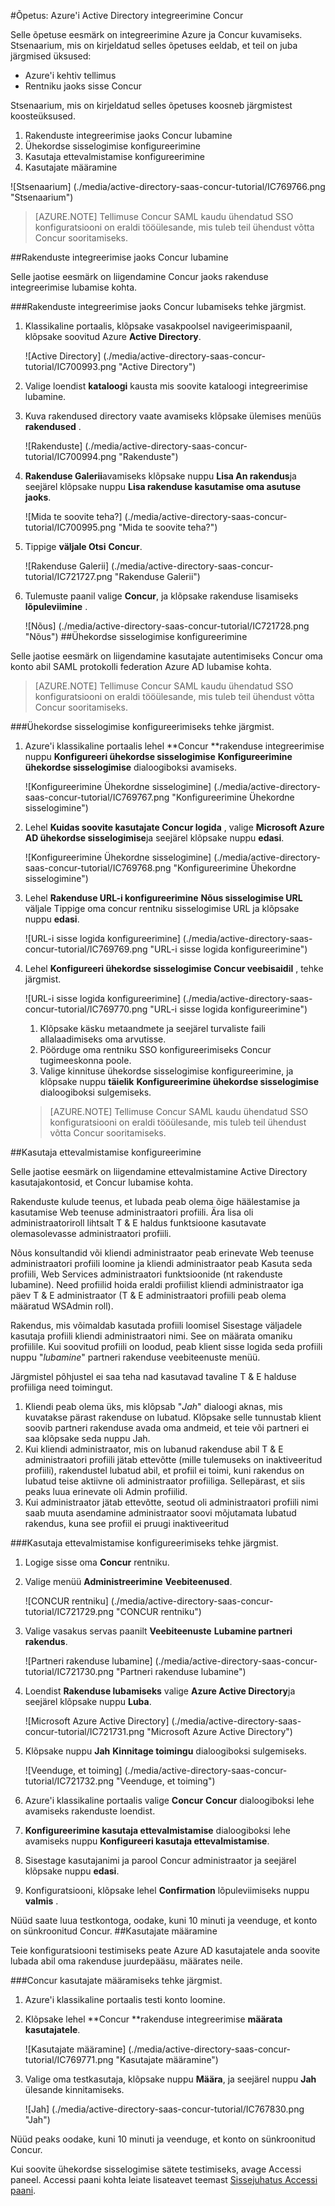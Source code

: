 <properties 
    pageTitle="Õpetus: Azure'i Active Directory integreerimine Concur | Microsoft Azure'i" 
    description="Saate teada, kuidas lubada ühekordse sisselogimise, automatiseeritud ettevalmistamise ja muud Azure Active Directory Concur abil!" 
    services="active-directory" 
    authors="jeevansd"  
    documentationCenter="na" 
    manager="femila"/>
<tags 
    ms.service="active-directory" 
    ms.devlang="na" 
    ms.topic="article" 
    ms.tgt_pltfrm="na" 
    ms.workload="identity" 
    ms.date="09/29/2016" 
    ms.author="jeedes" />

#<a name="tutorial-azure-active-directory-integration-with-concur"></a>Õpetus: Azure'i Active Directory integreerimine Concur  


Selle õpetuse eesmärk on integreerimine Azure ja Concur kuvamiseks.  
Stsenaarium, mis on kirjeldatud selles õpetuses eeldab, et teil on juba järgmised üksused:

-   Azure'i kehtiv tellimus
-   Rentniku jaoks sisse Concur

Stsenaarium, mis on kirjeldatud selles õpetuses koosneb järgmistest koosteüksused.

1.  Rakenduste integreerimise jaoks Concur lubamine
2.  Ühekordse sisselogimise konfigureerimine
3.  Kasutaja ettevalmistamise konfigureerimine
4.  Kasutajate määramine

![Stsenaarium] (./media/active-directory-saas-concur-tutorial/IC769766.png "Stsenaarium")

>[AZURE.NOTE] Tellimuse Concur SAML kaudu ühendatud SSO konfiguratsiooni on eraldi tööülesande, mis tuleb teil ühendust võtta Concur sooritamiseks.

##<a name="enabling-the-application-integration-for-concur"></a>Rakenduste integreerimise jaoks Concur lubamine

Selle jaotise eesmärk on liigendamine Concur jaoks rakenduse integreerimise lubamise kohta.

###<a name="to-enable-the-application-integration-for-concur-perform-the-following-steps"></a>Rakenduste integreerimise jaoks Concur lubamiseks tehke järgmist.

1.  Klassikaline portaalis, klõpsake vasakpoolsel navigeerimispaanil, klõpsake soovitud Azure **Active Directory**.

    ![Active Directory] (./media/active-directory-saas-concur-tutorial/IC700993.png "Active Directory")

2.  Valige loendist **kataloogi** kausta mis soovite kataloogi integreerimise lubamine.

3.  Kuva rakendused directory vaate avamiseks klõpsake ülemises menüüs **rakendused** .

    ![Rakenduste] (./media/active-directory-saas-concur-tutorial/IC700994.png "Rakenduste")

4.  **Rakenduse Galerii**avamiseks klõpsake nuppu **Lisa An rakendus**ja seejärel klõpsake nuppu **Lisa rakenduse kasutamise oma asutuse jaoks**.

    ![Mida te soovite teha?] (./media/active-directory-saas-concur-tutorial/IC700995.png "Mida te soovite teha?")

5.  Tippige **väljale Otsi** **Concur**.

    ![Rakenduse Galerii] (./media/active-directory-saas-concur-tutorial/IC721727.png "Rakenduse Galerii")

6.  Tulemuste paanil valige **Concur**, ja klõpsake rakenduse lisamiseks **lõpuleviimine** .

    ![Nõus] (./media/active-directory-saas-concur-tutorial/IC721728.png "Nõus")
##<a name="configuring-single-sign-on"></a>Ühekordse sisselogimise konfigureerimine

Selle jaotise eesmärk on liigendamine kasutajate autentimiseks Concur oma konto abil SAML protokolli federation Azure AD lubamise kohta.

>[AZURE.NOTE] Tellimuse Concur SAML kaudu ühendatud SSO konfiguratsiooni on eraldi tööülesande, mis tuleb teil ühendust võtta Concur sooritamiseks.

###<a name="to-configure-single-sign-on-perform-the-following-steps"></a>Ühekordse sisselogimise konfigureerimiseks tehke järgmist.

1.  Azure'i klassikaline portaalis lehel **Concur **rakenduse integreerimise nuppu **Konfigureeri ühekordse sisselogimise** **Konfigureerimine ühekordse sisselogimise** dialoogiboksi avamiseks.

    ![Konfigureerimine Ühekordne sisselogimine] (./media/active-directory-saas-concur-tutorial/IC769767.png "Konfigureerimine Ühekordne sisselogimine")

2.  Lehel **Kuidas soovite kasutajate Concur logida** , valige **Microsoft Azure AD ühekordse sisselogimise**ja seejärel klõpsake nuppu **edasi**.

    ![Konfigureerimine Ühekordne sisselogimine] (./media/active-directory-saas-concur-tutorial/IC769768.png "Konfigureerimine Ühekordne sisselogimine")

3.  Lehel **Rakenduse URL-i konfigureerimine** **Nõus sisselogimise URL** väljale Tippige oma concur rentniku sisselogimise URL ja klõpsake nuppu **edasi**. 

    ![URL-i sisse logida konfigureerimine] (./media/active-directory-saas-concur-tutorial/IC769769.png "URL-i sisse logida konfigureerimine")

4.  Lehel **Konfigureeri ühekordse sisselogimise Concur veebisaidil** , tehke järgmist.

    ![URL-i sisse logida konfigureerimine] (./media/active-directory-saas-concur-tutorial/IC769770.png "URL-i sisse logida konfigureerimine")

    1.  Klõpsake käsku metaandmete ja seejärel turvaliste faili allalaadimiseks oma arvutisse.
    2.  Pöörduge oma rentniku SSO konfigureerimiseks Concur tugimeeskonna poole.
    3.  Valige kinnituse ühekordse sisselogimise konfigureerimine, ja klõpsake nuppu **täielik** **Konfigureerimine ühekordse sisselogimise** dialoogiboksi sulgemiseks.  

    >[AZURE.NOTE] Tellimuse Concur SAML kaudu ühendatud SSO konfiguratsiooni on eraldi tööülesande, mis tuleb teil ühendust võtta Concur sooritamiseks.

##<a name="configuring-user-provisioning"></a>Kasutaja ettevalmistamise konfigureerimine

Selle jaotise eesmärk on liigendamine ettevalmistamine Active Directory kasutajakontosid, et Concur lubamise kohta.

Rakenduste kulude teenus, et lubada peab olema õige häälestamise ja kasutamise Web teenuse administraatori profiili. Ära lisa oli administraatoriroll lihtsalt T & E haldus funktsioone kasutavate olemasolevasse administraatori profiili.

Nõus konsultandid või kliendi administraator peab erinevate Web teenuse administraatori profiili loomine ja kliendi administraator peab Kasuta seda profiili, Web Services administraatori funktsioonide (nt rakenduste lubamine). Need profiilid hoida eraldi profiilist kliendi administraator iga päev T & E administraator (T & E administraatori profiili peab olema määratud WSAdmin roll).

Rakendus, mis võimaldab kasutada profiili loomisel Sisestage väljadele kasutaja profiili kliendi administraatori nimi. See on määrata omaniku profiilile. Kui soovitud profiili on loodud, peab klient sisse logida seda profiili nuppu "*lubamine*" partneri rakenduse veebiteenuste menüü.

Järgmistel põhjustel ei saa teha nad kasutavad tavaline T & E halduse profiiliga need toimingut.

1.  Kliendi peab olema üks, mis klõpsab "*Jah*" dialoogi aknas, mis kuvatakse pärast rakenduse on lubatud. Klõpsake selle tunnustab klient soovib partneri rakenduse avada oma andmeid, et teie või partneri ei saa klõpsake seda nuppu Jah.
2.  Kui kliendi administraator, mis on lubanud rakenduse abil T & E administraatori profiili jätab ettevõtte (mille tulemuseks on inaktiveeritud profiili), rakendustel lubatud abil, et profiil ei toimi, kuni rakendus on lubatud teise aktiivne oli administraator profiiliga. Sellepärast, et siis peaks luua erinevate oli Admin profiilid.
3.  Kui administraator jätab ettevõtte, seotud oli administraatori profiili nimi saab muuta asendamine administraator soovi mõjutamata lubatud rakendus, kuna see profiil ei pruugi inaktiveeritud

###<a name="to-configure-user-provisioning-perform-the-following-steps"></a>Kasutaja ettevalmistamise konfigureerimiseks tehke järgmist.

1.  Logige sisse oma **Concur** rentniku.

2.  Valige menüü **Administreerimine** **Veebiteenused**.

    ![CONCUR rentniku] (./media/active-directory-saas-concur-tutorial/IC721729.png "CONCUR rentniku")

3.  Valige vasakus servas paanilt **Veebiteenuste** **Lubamine partneri rakendus**.

    ![Partneri rakenduse lubamine] (./media/active-directory-saas-concur-tutorial/IC721730.png "Partneri rakenduse lubamine")

4.  Loendist **Rakenduse lubamiseks** valige **Azure Active Directory**ja seejärel klõpsake nuppu **Luba**.

    ![Microsoft Azure Active Directory] (./media/active-directory-saas-concur-tutorial/IC721731.png "Microsoft Azure Active Directory")

5.  Klõpsake nuppu **Jah** **Kinnitage toimingu** dialoogiboksi sulgemiseks.

    ![Veenduge, et toiming] (./media/active-directory-saas-concur-tutorial/IC721732.png "Veenduge, et toiming")

6.  Azure'i klassikaline portaalis valige **Concur** **Concur** dialoogiboksi lehe avamiseks rakenduste loendist.

7.  **Konfigureerimine kasutaja ettevalmistamise** dialoogiboksi lehe avamiseks nuppu **Konfigureeri kasutaja ettevalmistamise**.

8.  Sisestage kasutajanimi ja parool Concur administraator ja seejärel klõpsake nuppu **edasi**.

9.  Konfiguratsiooni, klõpsake lehel **Confirmation** lõpuleviimiseks nuppu **valmis** .

Nüüd saate luua testkontoga, oodake, kuni 10 minuti ja veenduge, et konto on sünkroonitud Concur.
##<a name="assigning-users"></a>Kasutajate määramine

Teie konfiguratsiooni testimiseks peate Azure AD kasutajatele anda soovite lubada abil oma rakenduse juurdepääsu, määrates neile.

###<a name="to-assign-users-to-concur-perform-the-following-steps"></a>Concur kasutajate määramiseks tehke järgmist.

1.  Azure'i klassikaline portaalis testi konto loomine.

2.  Klõpsake lehel **Concur **rakenduse integreerimise **määrata kasutajatele**.

    ![Kasutajate määramine] (./media/active-directory-saas-concur-tutorial/IC769771.png "Kasutajate määramine")

3.  Valige oma testkasutaja, klõpsake nuppu **Määra**, ja seejärel nuppu **Jah** ülesande kinnitamiseks.

    ![Jah] (./media/active-directory-saas-concur-tutorial/IC767830.png "Jah")

Nüüd peaks oodake, kuni 10 minuti ja veenduge, et konto on sünkroonitud Concur.

Kui soovite ühekordse sisselogimise sätete testimiseks, avage Accessi paneel. Accessi paani kohta leiate lisateavet teemast [Sissejuhatus Accessi paani](active-directory-saas-access-panel-introduction.md).
